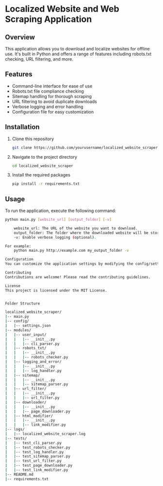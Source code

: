 # Localized Website and Web Scraping Application

## Overview

This application allows you to download and localize websites for offline use. It's built in Python and offers a range of features including robots.txt checking, URL filtering, and more.

## Features

- Command-line interface for ease of use
- Robots.txt file compliance checking
- Sitemap handling for thorough scraping
- URL filtering to avoid duplicate downloads
- Verbose logging and error handling
- Configuration file for easy customization

## Installation

1. Clone this repository
    ```bash
    git clone https://github.com/yourusername/localized_website_scraper.git
    ```

2. Navigate to the project directory
    ```bash
    cd localized_website_scraper
    ```

3. Install the required packages
    ```bash
    pip install -r requirements.txt
    ```

## Usage

To run the application, execute the following command:

```bash
python main.py [website_url] [output_folder] [-v]

    website_url: The URL of the website you want to download.
    output_folder: The folder where the downloaded website will be stored.
    -v: Enable verbose logging (optional).

For example:
    python main.py http://example.com my_output_folder -v

Configuration
You can customize the application settings by modifying the config/settings.json file.

Contributing
Contributions are welcome! Please read the contributing guidelines.

License
This project is licensed under the MIT License.


Folder Structure

localized_website_scraper/
|-- main.py
|-- config/
|   |-- settings.json
|-- modules/
|   |-- user_input/
|   |   |-- __init__.py
|   |   |-- cli_parser.py
|   |-- robots_txt/
|   |   |-- __init__.py
|   |   |-- robots_checker.py
|   |-- logging_and_error/
|   |   |-- __init__.py
|   |   |-- log_handler.py
|   |-- sitemap/
|   |   |-- __init__.py
|   |   |-- sitemap_parser.py
|   |-- url_filter/
|   |   |-- __init__.py
|   |   |-- url_filter.py
|   |-- downloader/
|   |   |-- __init__.py
|   |   |-- page_downloader.py
|   |-- html_modifier/
|   |   |-- __init__.py
|   |   |-- link_modifier.py
|-- logs/
|   |-- localized_website_scraper.log
|-- tests/
|   |-- test_cli_parser.py
|   |-- test_robots_checker.py
|   |-- test_log_handler.py
|   |-- test_sitemap_parser.py
|   |-- test_url_filter.py
|   |-- test_page_downloader.py
|   |-- test_link_modifier.py
|-- README.md
|-- requirements.txt